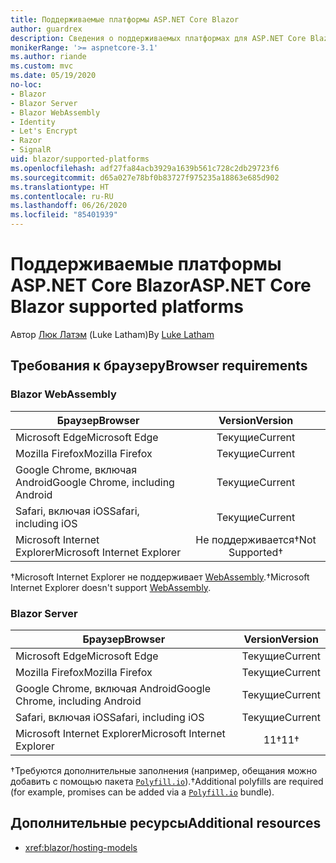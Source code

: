 ```yaml
---
title: Поддерживаемые платформы ASP.NET Core Blazor
author: guardrex
description: Сведения о поддерживаемых платформах для ASP.NET Core Blazor.
monikerRange: '>= aspnetcore-3.1'
ms.author: riande
ms.custom: mvc
ms.date: 05/19/2020
no-loc:
- Blazor
- Blazor Server
- Blazor WebAssembly
- Identity
- Let's Encrypt
- Razor
- SignalR
uid: blazor/supported-platforms
ms.openlocfilehash: adf27fa84acb3929a1639b561c728c2db29723f6
ms.sourcegitcommit: d65a027e78bf0b83727f975235a18863e685d902
ms.translationtype: HT
ms.contentlocale: ru-RU
ms.lasthandoff: 06/26/2020
ms.locfileid: "85401939"
---
```

# <a name="aspnet-core-blazor-supported-platforms"></a><span data-ttu-id="be1e4-103">Поддерживаемые платформы ASP.NET Core Blazor</span><span class="sxs-lookup"><span data-stu-id="be1e4-103">ASP.NET Core Blazor supported platforms</span></span>

<span data-ttu-id="be1e4-104">Автор [Люк Латэм](https://github.com/guardrex) (Luke Latham)</span><span class="sxs-lookup"><span data-stu-id="be1e4-104">By [Luke Latham](https://github.com/guardrex)</span></span>

## <a name="browser-requirements"></a><span data-ttu-id="be1e4-105">Требования к браузеру</span><span class="sxs-lookup"><span data-stu-id="be1e4-105">Browser requirements</span></span>

### Blazor WebAssembly

| <span data-ttu-id="be1e4-106">Браузер</span><span class="sxs-lookup"><span data-stu-id="be1e4-106">Browser</span></span>                          | <span data-ttu-id="be1e4-107">Version</span><span class="sxs-lookup"><span data-stu-id="be1e4-107">Version</span></span>               |
| -------------------------------- | :-------------------: |
| <span data-ttu-id="be1e4-108">Microsoft Edge</span><span class="sxs-lookup"><span data-stu-id="be1e4-108">Microsoft Edge</span></span>                   | <span data-ttu-id="be1e4-109">Текущие</span><span class="sxs-lookup"><span data-stu-id="be1e4-109">Current</span></span>               |
| <span data-ttu-id="be1e4-110">Mozilla Firefox</span><span class="sxs-lookup"><span data-stu-id="be1e4-110">Mozilla Firefox</span></span>                  | <span data-ttu-id="be1e4-111">Текущие</span><span class="sxs-lookup"><span data-stu-id="be1e4-111">Current</span></span>               |
| <span data-ttu-id="be1e4-112">Google Chrome, включая Android</span><span class="sxs-lookup"><span data-stu-id="be1e4-112">Google Chrome, including Android</span></span> | <span data-ttu-id="be1e4-113">Текущие</span><span class="sxs-lookup"><span data-stu-id="be1e4-113">Current</span></span>               |
| <span data-ttu-id="be1e4-114">Safari, включая iOS</span><span class="sxs-lookup"><span data-stu-id="be1e4-114">Safari, including iOS</span></span>            | <span data-ttu-id="be1e4-115">Текущие</span><span class="sxs-lookup"><span data-stu-id="be1e4-115">Current</span></span>               |
| <span data-ttu-id="be1e4-116">Microsoft Internet Explorer</span><span class="sxs-lookup"><span data-stu-id="be1e4-116">Microsoft Internet Explorer</span></span>      | <span data-ttu-id="be1e4-117">Не поддерживается&dagger;</span><span class="sxs-lookup"><span data-stu-id="be1e4-117">Not Supported&dagger;</span></span> |

<span data-ttu-id="be1e4-118">&dagger;Microsoft Internet Explorer не поддерживает [WebAssembly](https://webassembly.org).</span><span class="sxs-lookup"><span data-stu-id="be1e4-118">&dagger;Microsoft Internet Explorer doesn't support [WebAssembly](https://webassembly.org).</span></span>

### Blazor Server

| <span data-ttu-id="be1e4-119">Браузер</span><span class="sxs-lookup"><span data-stu-id="be1e4-119">Browser</span></span>                          | <span data-ttu-id="be1e4-120">Version</span><span class="sxs-lookup"><span data-stu-id="be1e4-120">Version</span></span>    |
| -------------------------------- | :--------: |
| <span data-ttu-id="be1e4-121">Microsoft Edge</span><span class="sxs-lookup"><span data-stu-id="be1e4-121">Microsoft Edge</span></span>                   | <span data-ttu-id="be1e4-122">Текущие</span><span class="sxs-lookup"><span data-stu-id="be1e4-122">Current</span></span>    |
| <span data-ttu-id="be1e4-123">Mozilla Firefox</span><span class="sxs-lookup"><span data-stu-id="be1e4-123">Mozilla Firefox</span></span>                  | <span data-ttu-id="be1e4-124">Текущие</span><span class="sxs-lookup"><span data-stu-id="be1e4-124">Current</span></span>    |
| <span data-ttu-id="be1e4-125">Google Chrome, включая Android</span><span class="sxs-lookup"><span data-stu-id="be1e4-125">Google Chrome, including Android</span></span> | <span data-ttu-id="be1e4-126">Текущие</span><span class="sxs-lookup"><span data-stu-id="be1e4-126">Current</span></span>    |
| <span data-ttu-id="be1e4-127">Safari, включая iOS</span><span class="sxs-lookup"><span data-stu-id="be1e4-127">Safari, including iOS</span></span>            | <span data-ttu-id="be1e4-128">Текущие</span><span class="sxs-lookup"><span data-stu-id="be1e4-128">Current</span></span>    |
| <span data-ttu-id="be1e4-129">Microsoft Internet Explorer</span><span class="sxs-lookup"><span data-stu-id="be1e4-129">Microsoft Internet Explorer</span></span>      | <span data-ttu-id="be1e4-130">11&dagger;</span><span class="sxs-lookup"><span data-stu-id="be1e4-130">11&dagger;</span></span> |

<span data-ttu-id="be1e4-131">&dagger;Требуются дополнительные заполнения (например, обещания можно добавить с помощью пакета [`Polyfill.io`](https://polyfill.io/v3/)).</span><span class="sxs-lookup"><span data-stu-id="be1e4-131">&dagger;Additional polyfills are required (for example, promises can be added via a [`Polyfill.io`](https://polyfill.io/v3/) bundle).</span></span>

## <a name="additional-resources"></a><span data-ttu-id="be1e4-132">Дополнительные ресурсы</span><span class="sxs-lookup"><span data-stu-id="be1e4-132">Additional resources</span></span>

* <xref:blazor/hosting-models>
